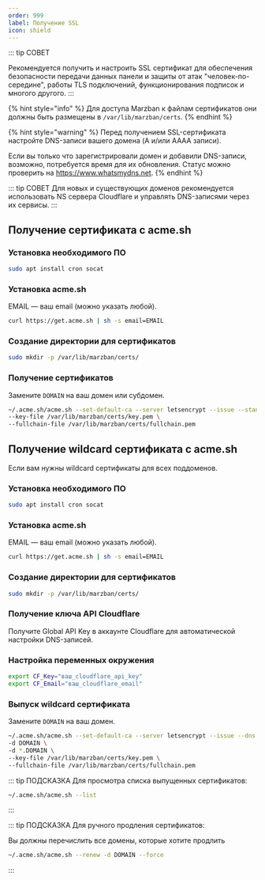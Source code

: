 ```yaml
---
order: 999
label: Получение SSL
icon: shield
---
```


::: tip СОВЕТ

Рекомендуется получить и настроить SSL сертификат для обеспечения безопасности передачи данных панели и защиты от атак "человек-по-середине", работы TLS подключений, функционирования подписок и многого другого.
:::

{% hint style="info" %}
Для доступа Marzban к файлам сертификатов они должны быть размещены в `/var/lib/marzban/certs`.
{% endhint %}

{% hint style="warning" %}
Перед получением SSL-сертификата настройте DNS-записи вашего домена (A и/или AAAA записи).

Если вы только что зарегистрировали домен и добавили DNS-записи, возможно, потребуется время для их обновления. Статус можно проверить на https://www.whatsmydns.net.
{% endhint %}

::: tip СОВЕТ
Для новых и существующих доменов рекомендуется использовать NS сервера Cloudflare и управлять DNS-записями через их сервисы.
:::

## Получение сертификата с acme.sh

### Установка необходимого ПО

```bash
sudo apt install cron socat
```

### Установка acme.sh

EMAIL — ваш email (можно указать любой).

```bash
curl https://get.acme.sh | sh -s email=EMAIL
```

### Создание директории для сертификатов

```bash
sudo mkdir -p /var/lib/marzban/certs/
```

### Получение сертификатов

Замените `DOMAIN` на ваш домен или субдомен.

```bash
~/.acme.sh/acme.sh --set-default-ca --server letsencrypt --issue --standalone -d DOMAIN \
--key-file /var/lib/marzban/certs/key.pem \
--fullchain-file /var/lib/marzban/certs/fullchain.pem
```

## Получение wildcard сертификата с acme.sh

Если вам нужны wildcard сертификаты для всех поддоменов.

### Установка необходимого ПО

```bash
sudo apt install cron socat
```

### Установка acme.sh

EMAIL — ваш email (можно указать любой).

```bash
curl https://get.acme.sh | sh -s email=EMAIL
```

### Создание директории для сертификатов

```bash
sudo mkdir -p /var/lib/marzban/certs/
```

### Получение ключа API Cloudflare

Получите Global API Key в аккаунте Cloudflare для автоматической настройки DNS-записей.

### Настройка переменных окружения

```bash
export CF_Key="ваш_cloudflare_api_key"
export CF_Email="ваш_cloudflare_email"
```

### Выпуск wildcard сертификата

Замените `DOMAIN` на ваш домен.

```bash
~/.acme.sh/acme.sh --set-default-ca --server letsencrypt --issue --dns dns_cf \
-d DOMAIN \
-d *.DOMAIN \
--key-file /var/lib/marzban/certs/key.pem \
--fullchain-file /var/lib/marzban/certs/fullchain.pem
```

::: tip ПОДСКАЗКА
Для просмотра списка выпущенных сертификатов:

```bash
~/.acme.sh/acme.sh --list
```
:::

::: tip ПОДСКАЗКА
Для ручного продления сертификатов:

Вы должны перечислить все домены, которые хотите продлить
```bash
~/.acme.sh/acme.sh --renew -d DOMAIN --force
```
:::